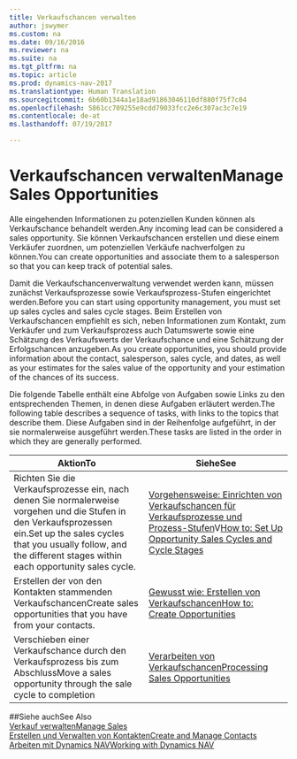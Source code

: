 ```yaml
---
title: Verkaufschancen verwalten
author: jswymer
ms.custom: na
ms.date: 09/16/2016
ms.reviewer: na
ms.suite: na
ms.tgt_pltfrm: na
ms.topic: article
ms.prod: dynamics-nav-2017
ms.translationtype: Human Translation
ms.sourcegitcommit: 6b60b1344a1e18ad91863046110df880f75f7c04
ms.openlocfilehash: 5861cc709255e9cdd79033fcc2e6c307ac3c7e19
ms.contentlocale: de-at
ms.lasthandoff: 07/19/2017

---
```

# <a name="manage-sales-opportunities"></a><span data-ttu-id="55c78-102">Verkaufschancen verwalten</span><span class="sxs-lookup"><span data-stu-id="55c78-102">Manage Sales Opportunities</span></span>
<span data-ttu-id="55c78-103">Alle eingehenden Informationen zu potenziellen Kunden können als Verkaufschance behandelt werden.</span><span class="sxs-lookup"><span data-stu-id="55c78-103">Any incoming lead can be considered a sales opportunity.</span></span> <span data-ttu-id="55c78-104">Sie können Verkaufschancen erstellen und diese einem Verkäufer zuordnen, um potenziellen Verkäufe nachverfolgen zu können.</span><span class="sxs-lookup"><span data-stu-id="55c78-104">You can create opportunities and associate them to a salesperson so that you can keep track of potential sales.</span></span>

<span data-ttu-id="55c78-105">Damit die Verkaufschancenverwaltung verwendet werden kann, müssen zunächst Verkaufsprozesse sowie Verkaufsprozess-Stufen eingerichtet werden.</span><span class="sxs-lookup"><span data-stu-id="55c78-105">Before you can start using opportunity management, you must set up sales cycles and sales cycle stages.</span></span> <span data-ttu-id="55c78-106">Beim Erstellen von Verkaufschancen empfiehlt es sich, neben Informationen zum Kontakt, zum Verkäufer und zum Verkaufsprozess auch Datumswerte sowie eine Schätzung des Verkaufswerts der Verkaufschance und eine Schätzung der Erfolgschancen anzugeben.</span><span class="sxs-lookup"><span data-stu-id="55c78-106">As you create opportunities, you should provide information about the contact, salesperson, sales cycle, and dates, as well as your estimates for the sales value of the opportunity and your estimation of the chances of its success.</span></span>

<span data-ttu-id="55c78-107">Die folgende Tabelle enthält eine Abfolge von Aufgaben sowie Links zu den entsprechenden Themen, in denen diese Aufgaben erläutert werden.</span><span class="sxs-lookup"><span data-stu-id="55c78-107">The following table describes a sequence of tasks, with links to the topics that describe them.</span></span> <span data-ttu-id="55c78-108">Diese Aufgaben sind in der Reihenfolge aufgeführt, in der sie normalerweise ausgeführt werden.</span><span class="sxs-lookup"><span data-stu-id="55c78-108">These tasks are listed in the order in which they are generally performed.</span></span>

|<span data-ttu-id="55c78-109">Aktion</span><span class="sxs-lookup"><span data-stu-id="55c78-109">To</span></span> |<span data-ttu-id="55c78-110">Siehe</span><span class="sxs-lookup"><span data-stu-id="55c78-110">See</span></span> |
|---|-----|
|<span data-ttu-id="55c78-111">Richten Sie die Verkaufsprozesse ein, nach denen Sie normalerweise vorgehen und die Stufen in den Verkaufsprozessen ein.</span><span class="sxs-lookup"><span data-stu-id="55c78-111">Set up the sales cycles that you usually follow, and the different stages within each opportunity sales cycle.</span></span>|<span data-ttu-id="55c78-112">[Vorgehensweise: Einrichten von Verkaufschancen für Verkaufsprozesse und Prozess-Stufen](marketing-how-setup-opportunity-sales-cycles-stages.md)V</span><span class="sxs-lookup"><span data-stu-id="55c78-112">[How to: Set Up Opportunity Sales Cycles and Cycle Stages](marketing-how-setup-opportunity-sales-cycles-stages.md)</span></span>|
|<span data-ttu-id="55c78-113">Erstellen der von den Kontakten stammenden Verkaufschancen</span><span class="sxs-lookup"><span data-stu-id="55c78-113">Create sales opportunities that you have from your contacts.</span></span>|[<span data-ttu-id="55c78-114">Gewusst wie: Erstellen von Verkaufschancen</span><span class="sxs-lookup"><span data-stu-id="55c78-114">How to: Create Opportunities</span></span>](marketing-how-create-opportunities.md)|
|<span data-ttu-id="55c78-115">Verschieben einer Verkaufschance durch den Verkaufsprozess bis zum Abschluss</span><span class="sxs-lookup"><span data-stu-id="55c78-115">Move a sales opportunity through the sale cycle to completion</span></span>|[<span data-ttu-id="55c78-116">Verarbeiten von Verkaufschancen</span><span class="sxs-lookup"><span data-stu-id="55c78-116">Processing Sales Opportunities</span></span>](marketing-processing-sales-opportunities.md)|


##<a name="see-also"></a><span data-ttu-id="55c78-117">Siehe auch</span><span class="sxs-lookup"><span data-stu-id="55c78-117">See Also</span></span>  
[<span data-ttu-id="55c78-118">Verkauf verwalten</span><span class="sxs-lookup"><span data-stu-id="55c78-118">Manage Sales</span></span>](sales-manage-sales.md)  
[<span data-ttu-id="55c78-119">Erstellen und Verwalten von Kontakten</span><span class="sxs-lookup"><span data-stu-id="55c78-119">Create and Manage Contacts</span></span>](marketing-contacts.md)  
[<span data-ttu-id="55c78-120">Arbeiten mit Dynamics NAV</span><span class="sxs-lookup"><span data-stu-id="55c78-120">Working with Dynamics NAV</span></span>](ui-work-product.md)

